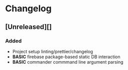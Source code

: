 # Changelog

## [Unreleased][]

### Added
* Project setup linting/prettier/changelog
* **BASIC** firebase package-based static DB interaction
* **BASIC** commander commmand line argument parsing
